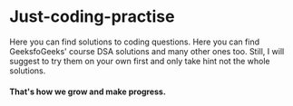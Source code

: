 # Just-coding-practise
Here you can find solutions to coding questions.
Here you can find GeeksfoGeeks' course DSA solutions and many other ones too.
Still, I will suggest to try them on your own first and only take hint not the whole solutions.
#### That's how we grow and make progress.
